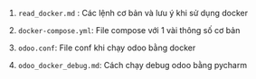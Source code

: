 1. `read_docker.md` : Các lệnh cơ bản và lưu ý khi sử dụng docker

2. `docker-compose.yml`: File compose với 1 vài thông số cơ bản

3. `odoo.conf`: File conf khi chạy odoo bằng docker

4. `odoo_docker_debug.md`: Cách chạy debug odoo bằng pycharm
